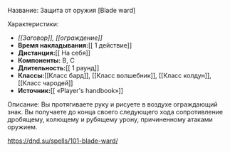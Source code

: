 Название: Защита от оружия \[Blade ward] 

Характеристики:
- *[[Заговор]], [[ограждение]]*
- **Время накладывания:**[[ 1 действие]]
- **Дистанция:**[[ На себя]]
- **Компоненты:** В, С
- **Длительность:**[[ 1 раунд]]
- **Классы:**[[Класс  бард]], [[Класс волшебник]], [[Класс колдун]], [[Класс чародей]]
- **Источник:**[[ «Player's handbook»]]

Описание:
Вы протягиваете руку и рисуете в воздухе ограждающий знак. Вы получаете до конца своего следующего хода сопротивление дробящему, колющему и рубящему урону, причиненному атаками оружием.

https://dnd.su/spells/101-blade-ward/